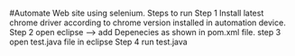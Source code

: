 #Automate Web site using selenium.
Steps to run
Step 1 Install latest chrome driver according to chrome version installed in automation device. 
Step 2 open eclipse --> add Depenecies as shown in pom.xml file. 
step 3 open test.java file in eclipse
Step 4 run test.java


